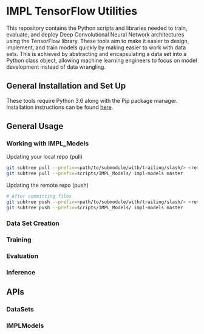 # IMPL TensorFlow Utilities

This repository contains the Python scripts and libraries needed to train, evaluate, and deploy Deep Convolutional Neural Network architectures using the TensorFlow library. These tools aim to make it easier to design, implement, and train models quickly by making easier to work with data sets. This is achieved by abstracting and encapsulating a data set into a Python class object, allowing machine learning engineers to focus on model development instead of data wrangling.

## General Installation and Set Up

These tools require Python 3.6 along with the Pip package manager. Installation instructions can be found [here](doc/INSTALLATION.md). 

## General Usage

### Working with IMPL_Models

Updating your local repo (pull)

```bash
git subtree pull --prefix=<path/to/submodule/with/trailing/slash/> <remote_tag> <branch>
git subtree pull --prefix=scripts/IMPL_Models/ impl-models master
```

Updating the remote repo (push)

```bash
# After committing files
git subtree push --prefix=<path/to/submodule/with/trailing/slash/> <remote_tag> <branch>
git subtree push --prefix=scripts/IMPL_Models/ impl-models master
```

### Data Set Creation

### Training

### Evaluation

### Inference

## APIs

### DataSets

### IMPLModels
